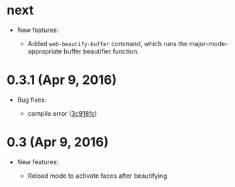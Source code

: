 # next

- New features:

   - Added `web-beautify-buffer` command, which runs the major-mode-appropriate
     buffer beautifier function.

# 0.3.1 (Apr 9, 2016)

- Bug fixes:

   - compile error  ([3c918fc])

# 0.3 (Apr 9, 2016)

- New features:

    - Reload mode to activate faces after beautifying

[3c918fc]:https://github.com/yasuyk/web-beautify/commit/3c918fc
